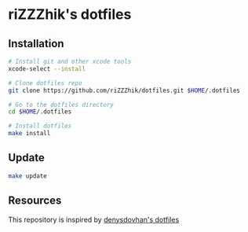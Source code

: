 # riZZZhik's dotfiles

## Installation

```bash
# Install git and other xcode tools
xcode-select --install

# Clone dotfiles repo
git clone https://github.com/riZZZhik/dotfiles.git $HOME/.dotfiles

# Go to the dotfiles directory
cd $HOME/.dotfiles

# Install dotfiles
make install
```

## Update

```bash
make update
```

## Resources

This repository is inspired by [denysdovhan's dotfiles](https://github.com/denysdovhan/dotfiles)

